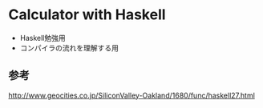 # Calculator with Haskell

- Haskell勉強用
- コンパイラの流れを理解する用

## 参考
http://www.geocities.co.jp/SiliconValley-Oakland/1680/func/haskell27.html
